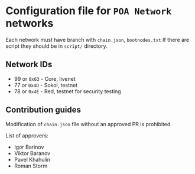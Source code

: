 # Configuration file for `POA Network` networks

Each network must have branch with `chain.json`, `bootnodes.txt`
If there are script they should be in `script/` directory.

## Network IDs

- 99 or `0x63` - Core, livenet
- 77 or `0x4D` - Sokol, testnet
- 78 or `0x4E` - Red, testnet for security testing


## Contribution guides

Modification of `chain.json` file without an approved PR is prohibited. 

List of approvers:

- Igor Barinov
- Viktor Baranov
- Pavel Khahulin
- Roman Storm
